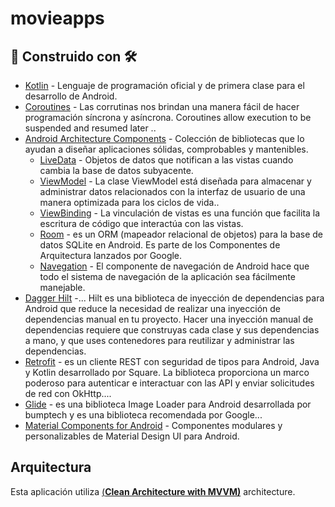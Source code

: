 # movieapps

## 🔨 Construido con 🛠️
- [Kotlin](https://kotlinlang.org/) - Lenguaje de programación oficial y de primera clase para el desarrollo de Android.
- [Coroutines](https://developer.android.com/codelabs/kotlin-coroutines#0) - Las corrutinas nos brindan una manera fácil de hacer programación síncrona y asíncrona. Coroutines allow execution to be suspended and resumed later ..
- [Android Architecture Components](https://developer.android.com/topic/libraries/architecture) - Colección de bibliotecas que lo ayudan a diseñar aplicaciones sólidas, comprobables y mantenibles.
    - [LiveData](https://developer.android.com/topic/libraries/architecture/livedata) - Objetos de datos que notifican a las vistas cuando cambia la base de datos subyacente.
    - [ViewModel](https://developer.android.com/topic/libraries/architecture/viewmodel) - La clase ViewModel está diseñada para almacenar y administrar datos relacionados con la interfaz de usuario de una manera optimizada para los ciclos de vida..
    - [ViewBinding](https://developer.android.com/topic/libraries/view-binding) - La vinculación de vistas es una función que facilita la escritura de código que interactúa con las vistas.
    - [Room](https://developer.android.com/training/data-storage/room) - es un ORM (mapeador relacional de objetos) para la base de datos SQLite en Android. Es parte de los Componentes de Arquitectura lanzados por Google.
    - [Navegation](https://developer.android.com/guide/navigation/navigation-principles) - El componente de navegación de Android hace que todo el sistema de navegación de la aplicación sea fácilmente manejable.
- [Dagger Hilt](https://developer.android.com/training/dependency-injection/hilt-android) -... Hilt es una biblioteca de inyección de dependencias para Android que reduce la necesidad de realizar una inyección de dependencias manual en tu proyecto. Hacer una inyección manual de dependencias requiere que construyas cada clase y sus dependencias a mano, y que uses contenedores para reutilizar y administrar las dependencias.
- [Retrofit](https://square.github.io/retrofit/) - es un cliente REST con seguridad de tipos para Android, Java y Kotlin desarrollado por Square. La biblioteca proporciona un marco poderoso para autenticar e interactuar con las API y enviar solicitudes de red con OkHttp....
- [Glide](https://bumptech.github.io/glide/) - es una biblioteca Image Loader para Android desarrollada por bumptech y es una biblioteca recomendada por Google...
- [Material Components for Android](https://github.com/material-components/material-components-android) - Componentes modulares y personalizables de Material Design UI para Android.

## Arquitectura
Esta aplicación utiliza [(**Clean Architecture with MVVM)**](https://www.toptal.com/android/android-apps-mvvm-with-clean-architecture) architecture.
